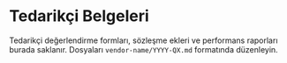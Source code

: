 # Tedarikçi Belgeleri

Tedarikçi değerlendirme formları, sözleşme ekleri ve performans raporları burada saklanır. Dosyaları `vendor-name/YYYY-QX.md` formatında düzenleyin.
